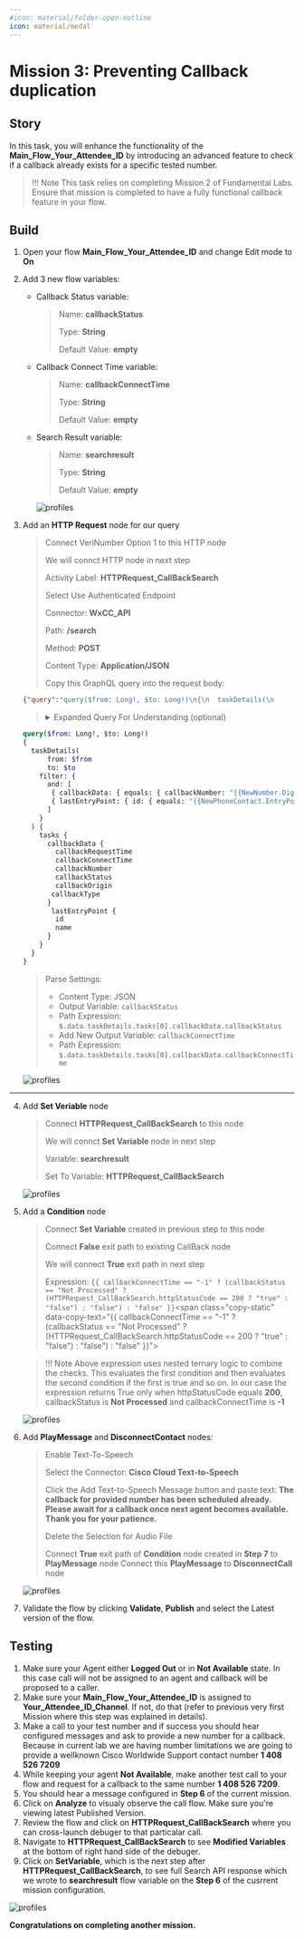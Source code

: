 ```yaml
---
#icon: material/folder-open-outline
icon: material/medal
---
```




# Mission 3: Preventing Callback duplication

## Story 

In this task, you will enhance the functionality of the **<span class="attendee-id-container">Main_Flow_<span class="attendee-id-placeholder" data-prefix="Main_Flow_">Your_Attendee_ID</span><span class="copy" title="Click to copy!"></span></span>** by introducing an advanced feature to check if a callback already exists for a specific tested number. 

> !!! Note
      This task relies on completing Mission 2 of Fundamental Labs. Ensure that mission is completed to have a fully functional callback feature in your flow.


## Build

1. Open your flow **<span class="attendee-id-container">Main_Flow_<span class="attendee-id-placeholder" data-prefix="Main_Flow_">Your_Attendee_ID</span><span class="copy" title="Click to copy!"></span></span>** and change Edit mode to **On**

2. Add 3 new flow variables: 

    - Callback Status variable:
    
      >
      > Name: **callbackStatus**<span class="copy-static" data-copy-text="callbackStatus"><span class="copy" title="Click to copy!"></span></span>
      >
      > Type: **String**
      >
      > Default Value: **empty**
    
    - Callback Connect Time variable:
      
      >
      > Name: **callbackConnectTime**<span class="copy-static" data-copy-text="callbackConnectTime"><span class="copy" title="Click to copy!"></span></span>
      >
      > Type: **String**
      >
      > Default Value: **empty**
      
    - Search Result variable:
      
      >
      > Name: **searchresult**<span class="copy-static" data-copy-text="searchresult"><span class="copy" title="Click to copy!"></span></span>
      >
      > Type: **String**
      >
      > Default Value: **empty**

      ![profiles](../graphics/Lab2/L2M3-1.gif)

3. Add an **HTTP Request** node for our query
    
    >
    > Connect VeriNumber Option 1 to this HTTP node
    >
    > We will connct HTTP node in next step
    >
    > Activity Label: **HTTPRequest_CallBackSearch**<span class="copy-static" data-copy-text="HTTPRequest_CallBackSearch"><span class="copy" title="Click to copy!"></span></span>
    >
    > Select Use Authenticated Endpoint
    >
    > Connector: **WxCC_API**
    > 
    > Path: **/search**
    > 
    > Method: **POST**
    > 
    > Content Type: **Application/JSON**
    >
    > Copy this GraphQL query into the request body:
    >
    ```JSON
    {"query":"query($from: Long!, $to: Long!)\n{\n  taskDetails(\n      from: $from\n      to: $to\n    filter: {\n      and: [\n       { callbackData: { equals: { callbackNumber: \"{{NewNumber.DigitsEntered}}\" } } }\n       { lastEntryPoint: { id: { equals: \"{{NewPhoneContact.EntryPointId}}\" } } }\n      ]\n    }\n  ) {\n    tasks {\n      callbackData {\n        callbackRequestTime\n        callbackConnectTime\n        callbackNumber\n        callbackStatus\n        callbackOrigin\n        callbackType\n      }\n       lastEntryPoint {\n        id\n        name\n      }\n    }\n  }\n}","variables":{"from":"{{now() | epoch(inMillis=true) - 15000000}}","to":"{{now() | epoch(inMillis=true)}}"}}
    ```
    > <details><summary>Expanded Query For Understanding (optional)</summary>
    ```GraphQL
    query($from: Long!, $to: Long!)
    {
      taskDetails(
          from: $from
          to: $to
        filter: {
          and: [
           { callbackData: { equals: { callbackNumber: "{{NewNumber.DigitsEntered}}" } } }
           { lastEntryPoint: { id: { equals: "{{NewPhoneContact.EntryPointId}}" } } }
          ]
        }
      ) {
        tasks {
          callbackData {
            callbackRequestTime
            callbackConnectTime
            callbackNumber
            callbackStatus
            callbackOrigin
           callbackType
          }
           lastEntryPoint {
            id
            name
          }
        }
      }
    }
    ```
    </details>

    > Parse Settings:
    >
    > - Content Type: JSON
    > - Output Variable: `callbackStatus`<span class="copy-static" data-copy-text="callbackStatus"><span class="copy" title="Click to copy!"></span></span>
    > - Path Expression: `$.data.taskDetails.tasks[0].callbackData.callbackStatus`<span class="copy-static" data-copy-text="$.data.taskDetails.tasks[0].callbackData.callbackStatus"><span class="copy" title="Click to copy!"></span></span>
    > - Add New Output Variable: `callbackConnectTime`<span class="copy-static" data-copy-text="callbackConnectTime"><span class="copy" title="Click to copy!"></span></span>
    > - Path Expression: `$.data.taskDetails.tasks[0].callbackData.callbackConnectTime`<span class="copy-static" data-copy-text="$.data.taskDetails.tasks[0].callbackData.callbackConnectTime"><span class="copy" title="Click to copy!"></span></span>
    >
      ![profiles](../graphics/Lab2/L2M3-2.gif)
---

4. Add **Set Veriable** node
    
    >
    > Connect **HTTPRequest_CallBackSearch** to this node
    >
    > We will connct **Set Variable** node in next step
    >
    > Variable: **searchresult**<span class="copy-static" data-copy-text="searchresult"><span class="copy" title="Click to copy!"></span></span>
    >
    > Set To Variable: **HTTPRequest_CallBackSearch**<span class="copy-static" data-copy-text="HTTPRequest_CallBackSearch"><span class="copy" title="Click to copy!"></span></span>
    >
    ![profiles](../graphics/Lab2/L2M3-3.gif)

5. Add a **Condition** node
    
      > 
      > Connect **Set Variable** created in previous step to this node
      >
      > Connect **False** exit path to existing CallBack node
      > 
      > We will connect **True** exit path in next step
      >
      > Expression: `{{ callbackConnectTime == "-1" ? (callbackStatus == "Not Processed" ? (HTTPRequest_CallBackSearch.httpStatusCode == 200 ? "true" : "false") : "false") : "false" }}`<span class="copy-static" data-copy-text="\{\{ callbackConnectTime == \"-1\" ? (callbackStatus == \"Not Processed\" ? (HTTPRequest_CallBackSearch.httpStatusCode == 200 ? \"true\" : \"false\") : \"false\") : \"false\" \}\}"><span class="copy" title="Click to copy!"></span></span>


      > !!! Note
          Above expression uses nested ternary logic to combine the checks. This evaluates the first condition and then evaluates the second condition if the first is true and so on. In our case the expression returns True only when httpStatusCode equals **200**, callbackStatus is **Not Processed** and callbackConnectTime is **-1**

    ![profiles](../graphics/Lab2/L2M3-4.gif)

6. Add **PlayMessage** and **DisconnectContact** nodes: 
    
      > Enable Text-To-Speech
      >
      > Select the Connector: **Cisco Cloud Text-to-Speech**
      >
      > Click the Add Text-to-Speech Message button and paste text: **The callback for provided number has been scheduled already. Please await for a callback once next agent becomes available. Thank you for your patience.**<span class="copy-static" data-copy-text="The callback for provided number has been scheduled already. Please await for a callback once next agent becomes available. Thank you for your patience."><span class="copy" title="Click to copy!"></span></span>
      >
      > Delete the Selection for Audio File
      >
      > Connect **True** exit path of **Condition** node created in **Step 7** to **PlayMessage** node
      > Connect this **PlayMessage** to **DisconnectCall** node

      ![profiles](../graphics/Lab2/L2M3-5.gif)

7. Validate the flow by clicking **Validate**, **Publish** and select the Latest version of the flow.

## Testing
    
1. Make sure your Agent either **Logged Out** or in **Not Available** state. In this case call will not be assigned to an agent and callback will be proposed to a caller.
2. Make sure your **<span class="attendee-id-container">Main_Flow_<span class="attendee-id-placeholder" data-prefix="Main_Flow_">Your_Attendee_ID</span><span class="copy" title="Click to copy!"></span></span>** is assigned to **<span class="attendee-id-container"><span class="attendee-id-placeholder" data-suffix="_Channel">Your_Attendee_ID</span>_Channel<span class="copy" title="Click to copy!"></span></span>**. If not, do that (refer to previous very first Mission where this step was explained in details).
3. Make a call to your test number and if success you should hear configured messages and ask to provide a new number for a callback. Because in current lab we are having number limitations we are going to provide a wellknown Cisco Worldwide Support contact number **1 408 526 7209**<span class="copy-static" data-copy-text="+14085267209"><span class="copy" title="Click to copy!"></span></span>
4. While keeping your agent **Not Available**, make another test call to your flow and request for a callback to the same number **1 408 526 7209**<span class="copy-static" data-copy-text="+14085267209"><span class="copy" title="Click to copy!"></span></span>.
5. You should hear a message configured in **Step 6** of the current mission.
6. Click on **Analyze** to visualy observe the call flow. Make sure you're viewing latest Published Version.
7. Review the flow and click on **HTTPRequest_CallBackSearch** where you can cross-launch debuger to that particalar call.
8. Navigate to **HTTPRequest_CallBackSearch** to see **Modified Variables** at the bottom of right hand side of the debuger. 
9. Click on **SetVariable**, which is the next step after **HTTPRequest_CallBackSearch**, to see full Search API response which we wrote to **searchresult** flow variable on the **Step 6** of the cusrrent mission configuration. 

![profiles](../graphics/Lab2/L2M3-6.gif)

**Congratulations on completing another mission.**
